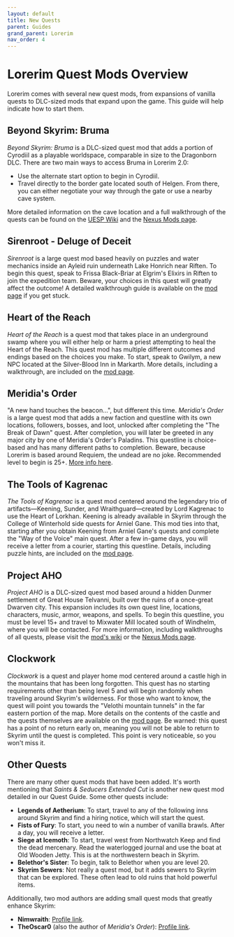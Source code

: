 ```yaml
---
layout: default
title: New Quests
parent: Guides
grand_parent: Lorerim
nav_order: 4
---
```

# Lorerim Quest Mods Overview

Lorerim comes with several new quest mods, from expansions of vanilla quests to DLC-sized mods that expand upon the game. This guide will help indicate how to start them.

## Beyond Skyrim: Bruma

*Beyond Skyrim: Bruma* is a DLC-sized quest mod that adds a portion of Cyrodiil as a playable worldspace, comparable in size to the Dragonborn DLC. There are two main ways to access Bruma in Lorerim 2.0:

- Use the alternate start option to begin in Cyrodiil.
- Travel directly to the border gate located south of Helgen. From there, you can either negotiate your way through the gate or use a nearby cave system.

More detailed information on the cave location and a full walkthrough of the quests can be found on the [UESP Wiki](https://en.uesp.net/wiki/Beyond_Skyrim:Cyrodiil/Welcome_to_Cyrodiil) and the [Nexus Mods page](https://www.nexusmods.com/skyrimspecialedition/mods/10917/?tab=description).

## Sirenroot - Deluge of Deceit

*Sirenroot* is a large quest mod based heavily on puzzles and water mechanics inside an Ayleid ruin underneath Lake Honrich near Riften. To begin this quest, speak to Frissa Black-Briar at Elgrim's Elixirs in Riften to join the expedition team. Beware, your choices in this quest will greatly affect the outcome! A detailed walkthrough guide is available on the [mod page](https://www.nexusmods.com/skyrimspecialedition/mods/70917) if you get stuck.

## Heart of the Reach

*Heart of the Reach* is a quest mod that takes place in an underground swamp where you will either help or harm a priest attempting to heal the Heart of the Reach. This quest mod has multiple different outcomes and endings based on the choices you make. To start, speak to Gwilym, a new NPC located at the Silver-Blood Inn in Markarth. More details, including a walkthrough, are included on the [mod page](https://www.nexusmods.com/skyrimspecialedition/mods/76494).

## Meridia's Order

"A new hand touches the beacon...", but different this time. *Meridia's Order* is a large quest mod that adds a new faction and questline with its own locations, followers, bosses, and loot, unlocked after completing the "The Break of Dawn" quest. After completion, you will later be greeted in any major city by one of Meridia's Order's Paladins. This questline is choice-based and has many different paths to completion. Beware, because Lorerim is based around Requiem, the undead are no joke. Recommended level to begin is 25+. [More info here](https://www.nexusmods.com/skyrimspecialedition/mods/102584).

## The Tools of Kagrenac

*The Tools of Kagrenac* is a quest mod centered around the legendary trio of artifacts—Keening, Sunder, and Wraithguard—created by Lord Kagrenac to use the Heart of Lorkhan. Keening is already available in Skyrim through the College of Winterhold side quests for Arniel Gane. This mod ties into that, starting after you obtain Keening from Arniel Gane's quests and complete the "Way of the Voice" main quest. After a few in-game days, you will receive a letter from a courier, starting this questline. Details, including puzzle hints, are included on the [mod page](https://www.nexusmods.com/skyrimspecialedition/mods/14168).

## Project AHO

*Project AHO* is a DLC-sized quest mod based around a hidden Dunmer settlement of Great House Telvanni, built over the ruins of a once-great Dwarven city. This expansion includes its own quest line, locations, characters, music, armor, weapons, and spells. To begin this questline, you must be level 15+ and travel to Mixwater Mill located south of Windhelm, where you will be contacted. For more information, including walkthroughs of all quests, please visit the [mod's wiki](https://tes-mods.fandom.com/wiki/Project_AHO) or the [Nexus Mods page](https://www.nexusmods.com/skyrimspecialedition/mods/15996).

## Clockwork

*Clockwork* is a quest and player home mod centered around a castle high in the mountains that has been long forgotten. This quest has no starting requirements other than being level 5 and will begin randomly when traveling around Skyrim's wilderness. For those who want to know, the quest will point you towards the "Velothi mountain tunnels" in the far eastern portion of the map. More details on the contents of the castle and the quests themselves are available on the [mod page](https://www.nexusmods.com/skyrimspecialedition/mods/4155). Be warned: this quest has a point of no return early on, meaning you will not be able to return to Skyrim until the quest is completed. This point is very noticeable, so you won't miss it.

## Other Quests

There are many other quest mods that have been added. It's worth mentioning that *Saints & Seducers Extended Cut* is another new quest mod detailed in our Quest Guide. Some other quests include:

- **Legends of Aetherium**: To start, travel to any of the following inns around Skyrim and find a hiring notice, which will start the quest.
- **Fists of Fury**: To start, you need to win a number of vanilla brawls. After a day, you will receive a letter.
- **Siege at Icemoth**: To start, travel west from Northwatch Keep and find the dead mercenary. Read the waterlogged journal and use the boat at Old Wooden Jetty. This is at the northwestern beach in Skyrim.
- **Belethor's Sister**: To begin, talk to Belethor when you are level 20.
- **Skyrim Sewers**: Not really a quest mod, but it adds sewers to Skyrim that can be explored. These often lead to old ruins that hold powerful items.

Additionally, two mod authors are adding small quest mods that greatly enhance Skyrim:
- **Nimwraith**: [Profile link](https://next.nexusmods.com/profile/nimwraith/mods?gameId=1704).
- **TheOscar0** (also the author of *Meridia's Order*): [Profile link](https://next.nexusmods.com/profile/TheOscar0/mods?gameId=1704).
